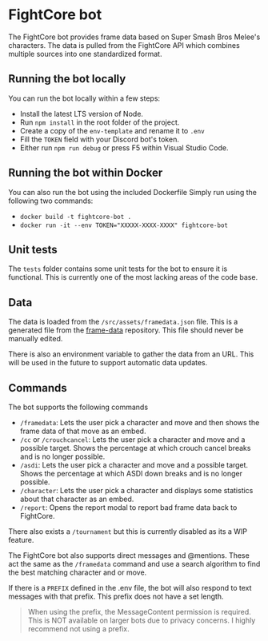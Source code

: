 # FightCore bot

The FightCore bot provides frame data based on Super Smash Bros Melee's characters.
The data is pulled from the FightCore API which combines multiple sources into
one standardized format.

## Running the bot locally

You can run the bot locally within a few steps:

- Install the latest LTS version of Node.
- Run `npm install` in the root folder of the project.
- Create a copy of the `env-template` and rename it to `.env`
- Fill the `TOKEN` field with your Discord bot's token.
- Either run `npm run debug` or press F5 within Visual Studio Code.

## Running the bot within Docker

You can also run the bot using the included Dockerfile
Simply run using the following two commands:

- `docker build -t fightcore-bot .`
- `docker run -it --env TOKEN="XXXXX-XXXX-XXXX" fightcore-bot`

## Unit tests

The `tests` folder contains some unit tests for the bot to ensure it is functional.
This is currently one of the most lacking areas of the code base.

## Data

The data is loaded from the `/src/assets/framedata.json` file. This is a generated
file from the [frame-data](https://www.github.com/fightcore/frame-data) repository.
This file should never be manually edited.

There is also an environment variable to gather the data from an URL.
This will be used in the future to support automatic data updates.

## Commands

The bot supports the following commands

- `/framedata`: Lets the user pick a character and move and then
  shows the frame data of that move as an embed.
- `/cc` or `/crouchcancel`: Lets the user pick a character and move and a possible target.
  Shows the percentage at which crouch cancel breaks and is no longer possible.
- `/asdi`: Lets the user pick a character and move and a possible target.
  Shows the percentage at which ASDI down breaks and is no longer possible.
- `/character`: Lets the user pick a character and displays some statistics about
  that character as an embed.
- `/report`: Opens the report modal to report bad frame data back to FightCore.

There also exists a `/tournament` but this is currently disabled as its a WIP
feature.

The FightCore bot also supports direct messages and @mentions.
These act the same as the `/framedata` command and use a search algorithm to find
the best matching character and or move.

If there is a `PREFIX` defined in the .env file, the bot will also respond to text
messages with that prefix. This prefix does not have a set length.

> When using the prefix, the MessageContent permission is required. This is NOT
> available on larger bots due to privacy concerns. I highly recommend not using
> a prefix.
